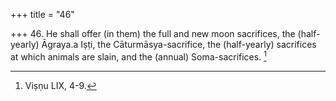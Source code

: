 +++
title = "46"

+++
46. He shall offer (in them) the full and new moon sacrifices, the (half-yearly) Āgraya.a Iṣṭi, the Cāturmāsya-sacrifice, the (half-yearly) sacrifices at which animals are slain, and the (annual) Soma-sacrifices. [^36] 


[^36]:  Viṣṇu LIX, 4-9.
